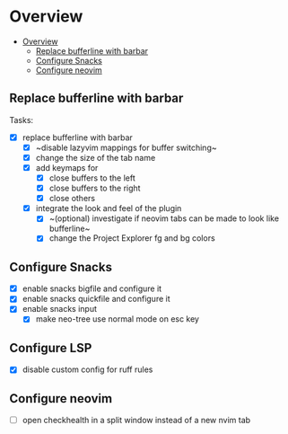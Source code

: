# Overview

<!--toc:start-->
- [Overview](#overview)
  - [Replace bufferline with barbar](#replace-bufferline-with-barbar)
  - [Configure Snacks](#configure-snacks)
  - [Configure neovim](#configure-neovim)
<!--toc:end-->

## Replace bufferline with barbar

Tasks:

- [x] replace bufferline with barbar
  - [x] ~disable lazyvim mappings for buffer switching~
  - [x] change the size of the tab name
  - [x] add keymaps for
    - [x] close buffers to the left
    - [x] close buffers to the right
    - [x] close others
  - [x] integrate the look and feel of the plugin
    - [x] ~(optional) investigate if neovim tabs can be made to look like bufferline~
    - [x] change the Project Explorer fg and bg colors

## Configure Snacks

- [x] enable snacks bigfile and configure it
- [x] enable snacks quickfile and configure it
- [x] enable snacks input
  - [x] make neo-tree use normal mode on esc key

## Configure LSP

- [x] disable custom config for ruff rules

## Configure neovim

- [ ] open checkhealth in a split window instead of a new nvim tab
